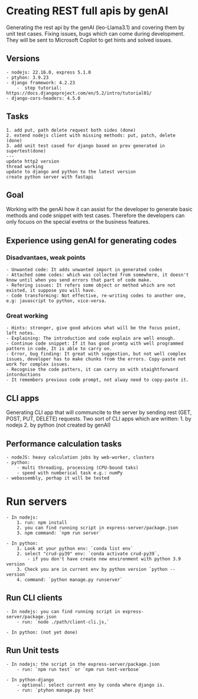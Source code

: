 # Creating REST full apis by genAI

Generating the rest api by the genAI (leo-Llama3.1) and covering them by unit test cases.
Fixing issues, bugs which can come during development. They will be sent to Microsoft Copilot to get hints and solved issues.

## Versions
	- nodejs: 22.16.0, express 5.1.0
	- ptyhon: 3.9.23
	- django framework: 4.2.23 
		-  step tutorial: https://docs.djangoproject.com/en/5.2/intro/tutorial01/
	- django-cors-headers: 4.5.0
	

## Tasks
	1. add put, path delete request both sides (done)
	2. extend nodejs client with missing methods: put, patch, delete (done)
	3. add unit test cased for django based on prev generated in supertest(done)
	--- 
	update http2 version
	thread working
	update to django and python to the latest version
	create python server with fastapi

## Goal

Working with the genAI how it can assist for the developer to generate basic methods and code snippet with test cases. Therefore the developers can only focuos on the special evetns or the business features.

## Experience using genAI for generating codes
### Disadvantaes, weak points
	- Unwanted code: It adds unwanted import in generated codes
	- Attached some codes: which was collected from somewhere, it doesn't know until when you send errors that part of code make.
	- Refering issues: It refers some object or method which are not existed, it suppose you will have.
	- Code transforming: Not effective, re-writing codes to another one, e.g: javascript to python, vice-versa.
	
### Great working
	- Hints: stronger, give good advices what will be the focus point, left notes.
	- Explaining: The introduction and code explain are well enough.
	- Continue code snippet: If it has good promtp with well programmed pattern in code, It is able to carry on.
	- Error, bug finding: It great with suggestion, but not well complex issues, developer has to make chunks from the errors. Copy-paste not work for complex issues.
	- Recognise the code patters, it can carry on with staightforward intorductions
	- It remembers previous code prompt, not alway need to copy-paste it.

## CLI apps
Generating CLI app that will communcite to the server by sending rest (GET, POST, PUT, DELETE) requests.
Two sort of CLI apps which are written:
	1. by nodejs
	2. by python (not created by genAI)

## Performance calculation tasks
	- nodeJS: heavy calculation jobs by web-worker, clusters
	- python: 
		- multi threading, processing (CPU-bound taks)
		- speed with numberical task e.g.: numPy
	- webassembly, perhap it will be tested

# Run servers
	- In nodejs: 
		1. run: npm install
		2. you can find running script in express-server/package.json
		3. npm command: `npm run server`
	
	- In python:
		1. Look at your python env: `conda list env`
		2. select "crud-py39" env: `conda activate crud-py39`, 
			- if you don't have create new environment with python 3.9 version
		3. Check you are in current env by python version `python --version`
		4. command: `python manage.py runserver`

## Run CLI clients
	- In nodejs: you can find running script in express-server/package.json
		- run: `node ./path/client-cli.js,`
		
	- In python: (not yet done)
	
## Run Unit tests
	- In nodejs: the script in the express-server/package.json
		- run: `npm run test` or `npm run test-verbose`
		
	- In python-django
		- optional: select current env by conda where django is.
		- run: `ptyhon manage.py test`
	